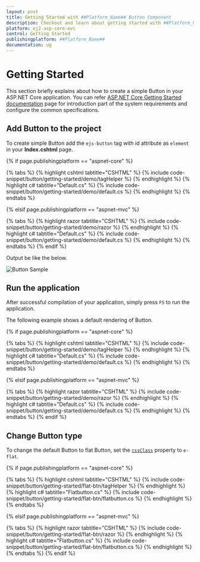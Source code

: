 ```yaml
---
layout: post
title: Getting Started with ##Platform_Name## Button Component
description: Checkout and learn about getting started with ##Platform_Name## Button component of Syncfusion Essential JS 2 and more details.
platform: ej2-asp-core-mvc
control: Getting Started
publishingplatform: ##Platform_Name##
documentation: ug
---
```



# Getting Started

This section briefly explains about how to create a simple Button in your ASP.NET Core application. You can refer [ASP.NET Core Getting Started documentation](../getting-started) page for introduction part of the system requirements and configure the common specifications.

## Add Button to the project

To create simple Button add the `ejs-button` tag with id attribute as `element` in your **Index.cshtml** page.

{% if page.publishingplatform == "aspnet-core" %}

{% tabs %}
{% highlight cshtml tabtitle="CSHTML" %}
{% include code-snippet/button/getting-started/demo/tagHelper %}
{% endhighlight %}
{% highlight c# tabtitle="Default.cs" %}
{% include code-snippet/button/getting-started/demo/default.cs %}
{% endhighlight %}
{% endtabs %}

{% elsif page.publishingplatform == "aspnet-mvc" %}

{% tabs %}
{% highlight razor tabtitle="CSHTML" %}
{% include code-snippet/button/getting-started/demo/razor %}
{% endhighlight %}
{% highlight c# tabtitle="Default.cs" %}
{% include code-snippet/button/getting-started/demo/default.cs %}
{% endhighlight %}
{% endtabs %}
{% endif %}



Output be like the below.

![Button Sample](./images/button.PNG)

## Run the application

 After successful compilation of your application, simply press `F5` to run the application.

 The following example shows a default rendering of Button.

{% if page.publishingplatform == "aspnet-core" %}

{% tabs %}
{% highlight cshtml tabtitle="CSHTML" %}
{% include code-snippet/button/getting-started/demo/tagHelper %}
{% endhighlight %}
{% highlight c# tabtitle="Default.cs" %}
{% include code-snippet/button/getting-started/demo/default.cs %}
{% endhighlight %}
{% endtabs %}

{% elsif page.publishingplatform == "aspnet-mvc" %}

{% tabs %}
{% highlight razor tabtitle="CSHTML" %}
{% include code-snippet/button/getting-started/demo/razor %}
{% endhighlight %}
{% highlight c# tabtitle="Default.cs" %}
{% include code-snippet/button/getting-started/demo/default.cs %}
{% endhighlight %}
{% endtabs %}
{% endif %}



## Change Button type

To change the default Button to flat Button, set the [`cssClass`](https://help.syncfusion.com/cr/aspnetcore-js2/Syncfusion.EJ2.Buttons.Button.html#Syncfusion_EJ2_Buttons_Button_CssClass) property to `e-flat`.

{% if page.publishingplatform == "aspnet-core" %}

{% tabs %}
{% highlight cshtml tabtitle="CSHTML" %}
{% include code-snippet/button/getting-started/flat-btn/tagHelper %}
{% endhighlight %}
{% highlight c# tabtitle="Flatbutton.cs" %}
{% include code-snippet/button/getting-started/flat-btn/flatbutton.cs %}
{% endhighlight %}
{% endtabs %}

{% elsif page.publishingplatform == "aspnet-mvc" %}

{% tabs %}
{% highlight razor tabtitle="CSHTML" %}
{% include code-snippet/button/getting-started/flat-btn/razor %}
{% endhighlight %}
{% highlight c# tabtitle="Flatbutton.cs" %}
{% include code-snippet/button/getting-started/flat-btn/flatbutton.cs %}
{% endhighlight %}
{% endtabs %}
{% endif %}


